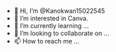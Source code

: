 - 👋 Hi, I’m @Kanokwan15022545
- 👀 I’m interested in Canva.
- 🌱 I’m currently learning ...
- 💞️ I’m looking to collaborate on ...
- 📫 How to reach me ...

<!---
Kanokwan15022545/Kanokwan15022545 is a ✨ special ✨ repository because its `README.md` (this file) appears on your GitHub profile.
You can click the Preview link to take a look at your changes.
--->

